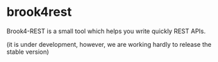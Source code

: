 # brook4rest
Brook4-REST is a small tool which helps you write quickly REST APIs.

(it is under development, however, we are working hardly to release the stable version)